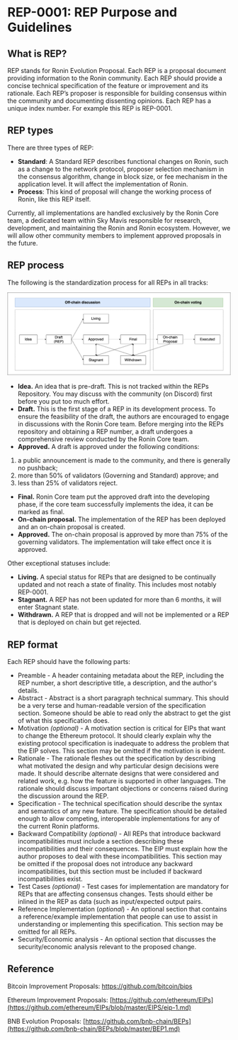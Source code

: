 # REP-0001: REP Purpose and Guidelines

## What is REP?

REP stands for Ronin Evolution Proposal. Each REP is a proposal document providing information to the Ronin community. Each REP should provide a concise technical specification of the feature or improvement and its rationale. Each REP’s proposer is responsible for building consensus within the community and documenting dissenting opinions. Each REP has a unique index number. For example this REP is REP-0001.

## REP types

There are three types of REP:

- **Standard**: A Standard REP describes functional changes on Ronin, such as a change to the network protocol, proposer selection mechanism in the consensus algorithm, change in block size, or fee mechanism in the application level. It will affect the implementation of Ronin.
- **Process**: This kind of proposal will change the working process of Ronin, like this REP itself.

Currently, all implementations are handled exclusively by the Ronin Core team, a dedicated team within Sky Mavis responsible for research, development, and maintaining the Ronin and Ronin ecosystem. However, we will allow other community members to implement approved proposals in the future.

## REP process

The following is the standardization process for all REPs in all tracks:

![overall workflow](./assets/REP-0001/REP-flow.png)


- **Idea.** An idea that is pre-draft. This is not tracked within the REPs Repository. You may discuss with the community (on Discord) first before you put too much effort.
- **Draft.** This is the first stage of a REP in its development process. To ensure the feasibility of the draft, the authors are encouraged to engage in discussions with the Ronin Core team. Before merging into the REPs repository and obtaining a REP number, a draft undergoes a comprehensive review conducted by the Ronin Core team.
- **Approved.** A draft is approved under the following conditions: 
1) a public announcement is made to the community, and there is generally no pushback; 
2) more than 50% of validators (Governing and Standard) approve; and 
3) less than 25% of validators reject.
- **Final.** Ronin Core team put the approved draft into the developing phase, if the core team successfully implements the idea, it can be marked as final.
- **On-chain proposal.** The implementation of the REP has been deployed and an on-chain proposal is created. 
- **Approved.**  The on-chain proposal is approved by more than 75% of the governing validators. The implementation will take effect once it is approved.

Other exceptional statuses include:

- **Living.** A special status for REPs that are designed to be continually updated and not reach a state of finality. This includes most notably REP-0001.
- **Stagnant.** A REP has not been updated for more than 6 months, it will enter Stagnant state.
- **Withdrawn.** A REP that is dropped and will not be implemented or a REP that is deployed on chain but get rejected.

## REP format

Each REP should have the following parts:

- Preamble - A header containing metadata about the REP, including the REP number, a short descriptive title, a description, and the author's details.
- Abstract - Abstract is a short paragraph technical summary. This should be a very terse and human-readable version of the specification section. Someone should be able to read only the abstract to get the gist of what this specification does.
- Motivation *(optional)* - A motivation section is critical for EIPs that want to change the Ethereum protocol. It should clearly explain why the existing protocol specification is inadequate to address the problem that the EIP solves. This section may be omitted if the motivation is evident.
- Rationale - The rationale fleshes out the specification by describing what motivated the design and why particular design decisions were made. It should describe alternate designs that were considered and related work, e.g. how the feature is supported in other languages. The rationale should discuss important objections or concerns raised during the discussion around the REP.
- Specification - The technical specification should describe the syntax and semantics of any new feature. The specification should be detailed enough to allow competing, interoperable implementations for any of the current Ronin platforms.
- Backward Compatibility *(optional)* - All REPs that introduce backward incompatibilities must include a section describing these incompatibilities and their consequences. The EIP must explain how the author proposes to deal with these incompatibilities. This section may be omitted if the proposal does not introduce any backward incompatibilities, but this section must be included if backward incompatibilities exist.
- Test Cases *(optional)* - Test cases for implementation are mandatory for REPs that are affecting consensus changes. Tests should either be inlined in the REP as data (such as input/expected output pairs. 
- Reference Implementation (*optional*) - An optional section that contains a reference/example implementation that people can use to assist in understanding or implementing this specification. This section may be omitted for all REPs.
- Security/Economic analysis - An optional section that discusses the security/economic analysis relevant to the proposed change.

##  Reference

Bitcoin Improvement Proposals:  <https://github.com/bitcoin/bips>

Ethereum Improvement Proposals:  [https://github.com/ethereum/EIPs](https://github.com/ethereum/EIPs/blob/master/EIPS/eip-1.md)

BNB Evolution Proposals:  [https://github.com/bnb-chain/BEPs](https://github.com/bnb-chain/BEPs/blob/master/BEP1.md)

